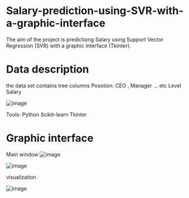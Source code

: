 # Salary-prediction-using-SVR-with-a-graphic-interface
The aim of the project is predictiong Salary using Support Vector Regression (SVR) with a graphic interface (Tkinter).


# Data description
the data set contains tree columns 
Posotion: CEO , Manager ... etc
Level 
Salary

![image](https://user-images.githubusercontent.com/28219393/76556190-1f442900-64aa-11ea-958d-027897b893c8.png)


Tools:
Python
Scikit-learn
Tkinter

# Graphic interface 
Main window
![image](https://user-images.githubusercontent.com/28219393/76556438-9bd70780-64aa-11ea-825a-1112bd4035a1.png)

![image](https://user-images.githubusercontent.com/28219393/76556616-f2444600-64aa-11ea-98f5-0e71c7385c7a.png)

visualization

![image](https://user-images.githubusercontent.com/28219393/76556524-c45f0180-64aa-11ea-9891-bfeec5b7b6d8.png)




